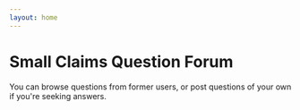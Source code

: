 ```yaml
---
layout: home
---
```


# Small Claims Question Forum


You can browse questions from former users, or post questions of your own if you're seeking answers.

